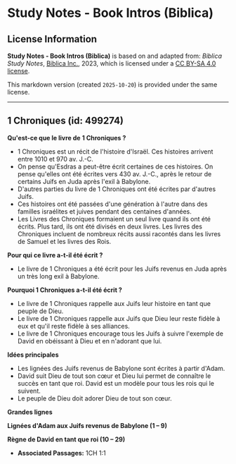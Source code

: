 # Study Notes - Book Intros (Biblica)

## License Information

**Study Notes - Book Intros (Biblica)** is based on and adapted from: _Biblica Study Notes_, [Biblica Inc.](https://www.biblica.com/), 2023, which is licensed under a [CC BY-SA 4.0 license](https://creativecommons.org/licenses/by-sa/4.0/legalcode.en).

This markdown version (created `2025-10-20`) is provided under the same license.



--------------------------------

## 1 Chroniques (id: 499274)

**Qu'est\-ce que le livre de** **1 Chroniques ?**

* 1 Chroniques est un récit de l'histoire d'Israël. Ces histoires arrivent entre 1010 et 970 av. J.\-C.
* On pense qu'Esdras a peut\-être écrit certaines de ces histoires. On pense qu'elles ont été écrites vers 430 av. J.\-C., après le retour de certains Juifs en Juda après l'exil à Babylone.
* D'autres parties du livre de 1 Chroniques ont été écrites par d'autres Juifs.
* Ces histoires ont été passées d'une génération à l'autre dans des familles israélites et juives pendant des centaines d'années.
* Les Livres des Chroniques formaient un seul livre quand ils ont été écrits. Plus tard, ils ont été divisés en deux livres. Les livres des Chroniques incluent de nombreux récits aussi racontés dans les livres de Samuel et les livres des Rois.

**Pour qui ce livre a\-t\-il été écrit ?**

* Le livre de 1 Chroniques a été écrit pour les Juifs revenus en Juda après un très long exil à Babylone.

**Pourquoi 1 Chroniques a\-t\-il été écrit ?**

* Le livre de 1 Chroniques rappelle aux Juifs leur histoire en tant que peuple de Dieu.
* Le livre de 1 Chroniques rappelle aux Juifs que Dieu leur reste fidèle à eux et qu'il reste fidèle à ses alliances.
* Le livre de 1 Chroniques encourage tous les Juifs à suivre l'exemple de David en obéissant à Dieu et en n'adorant que lui.

**Idées principales**

* Les lignées des Juifs revenus de Babylone sont écrites à partir d'Adam.
* David suit Dieu de tout son cœur et Dieu lui permet de connaître le succès en tant que roi. David est un modèle pour tous les rois qui le suivent.
* Le peuple de Dieu doit adorer Dieu de tout son cœur.

**Grandes lignes**

**Lignées d'Adam aux Juifs revenus de Babylone (1 – 9\)**

**Règne de David en tant que roi (10 – 29\)**

* **Associated Passages:** 1CH 1:1

